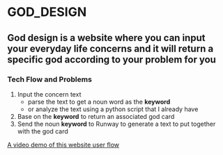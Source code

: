 # GOD_DESIGN
<h2>God design is a website where you can input your everyday life concerns and it will return a specific god according to your problem for you</h2>

<h3>Tech Flow and Problems</h3>
<p>
<ol><li>Input the concern text
  <ul><li>parse the text to get a noun word as the <b>keyword</b></li><li>or analyze the text using a python script that I already have</li></ul></li>
  
  <li>Base on the <b>keyword</b> to return an associated god card</li>
  <li>Send  the noun <b>keyword</b> to Runway to generate a text to put together with the god card</li>
  
  </ol>
  </p>
  
  <p><a href="https://vimeo.com/401792162">A video demo of this website user flow</a></p>
